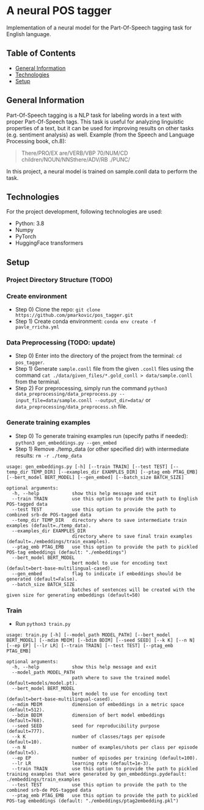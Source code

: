 # A neural POS tagger
Implementation of a neural model for the Part-Of-Speech tagging task for English language.

## Table of Contents
* [General Information](#General-info)
* [Technologies](#Technologies)
* [Setup](#Setup)

## General Information
Part-Of-Speech tagging is a NLP task for labeling words in a text with proper Part-Of-Speech tags. This task is useful for analyzing linguistic properties of a text, but it can be used for improving results on other tasks (e.g. sentiment analysis) as well. Example (from the Speech and Language Processing book, ch.8):
> There/PRO/EX are/VERB/VBP 70/NUM/CD children/NOUN/NNSthere/ADV/RB ./PUNC/

In this project, a neural model is trained on sample.conll data to perform the task.

## Technologies
For the project development, following technologies are used:
- Python: 3.8
- Numpy
- PyTorch
- HuggingFace transformers

## Setup

### Project Directory Structure (TODO)

### Create environment
- Step 0) Clone the repo: `git clone https://github.com/pmarkovic/pos_tagger.git`
- Step 1) Create conda environment: `conda env create -f pavle_rricha.yml`

### Data Preprocessing (TODO: update)
- Step 0) Enter into the directory of the project from the terminal: `cd pos_tagger`.   
- Step 1) Generate `sample.conll` file from the given `.conll` files using the command `cat ./data/given_files/*.gold_conll > data/sample.conll` from the terminal.  
- Step 2) For preprocessing, simply run the command `python3 data_preprocessing/data_preprocess.py --input_file=data/sample.conll --output_dir=data/` or `data_preprocessing/data_preprocess.sh` file. 

### Generate training examples
- Step 0) To generate training examples run (specify paths if needed): `python3 gen_embeddings.py --gen_embed`
- Step 1) Remove ./temp_data (or other specified dir) with intermediate results: `rm -r ./temp_data`
```
usage: gen_embeddings.py [-h] [--train TRAIN] [--test TEST] [--temp_dir TEMP_DIR] [--examples_dir EXAMPLES_DIR] [--ptag_emb PTAG_EMB] [--bert_model BERT_MODEL] [--gen_embed] [--batch_size BATCH_SIZE]

optional arguments:
  -h, --help            show this help message and exit
  --train TRAIN         use this option to provide the path to English POS-tagged data
  --test TEST           use this option to provide the path to combined srb-de POS-tagged data
  --temp_dir TEMP_DIR   directory where to save intermediate train examples (default=./temp_data).
  --examples_dir EXAMPLES_DIR
                        directory where to save final train examples (default=./embeddings/train_examples).
  --ptag_emb PTAG_EMB   use this option to provide the path to pickled POS-tag embeddings (default: "./embeddings")
  --bert_model BERT_MODEL
                        bert model to use for encoding text (default=bert-base-multilingual-cased).
  --gen_embed           flag to indicate if embeddings should be generated (default=False).
  --batch_size BATCH_SIZE
                        batches of sentences will be created with the given size for generating embeddings (default=50)

```

### Train 
-  Run `python3 train.py`
```
usage: train.py [-h] [--model_path MODEL_PATH] [--bert_model BERT_MODEL] [--mdim MDIM] [--bdim BDIM] [--seed SEED] [--k K] [--n N] [--ep EP] [--lr LR] [--train TRAIN] [--test TEST] [--ptag_emb PTAG_EMB]

optional arguments:
  -h, --help            show this help message and exit
  --model_path MODEL_PATH
                        path where to save the trained model (default=models/model.pt).
  --bert_model BERT_MODEL
                        bert model to use for encoding text (default=bert-base-multilingual-cased).
  --mdim MDIM           dimension of embeddings in a metric space (default=512).
  --bdim BDIM           dimension of bert model embeddings (default=768).
  --seed SEED           seed for reproducibility purpose (default=777).
  --k K                 number of classes/tags per episode (default=10).
  --n N                 number of examples/shots per class per episode (default=5).
  --ep EP               number of episodes per training (default=100).
  --lr LR               learning rate (default=1e-3).
  --train TRAIN         use this option to provide the path to pickled training examples that were generated by gen_embeddings.pydefault: ./embeddings/train_examples
  --test TEST           use this option to provide the path to the combined srb-de POS-tagged data
  --ptag_emb PTAG_EMB   use this option to provide the path to pickled POS-tag embeddings (default: "./embeddings/ptag2embedding.pkl")

```